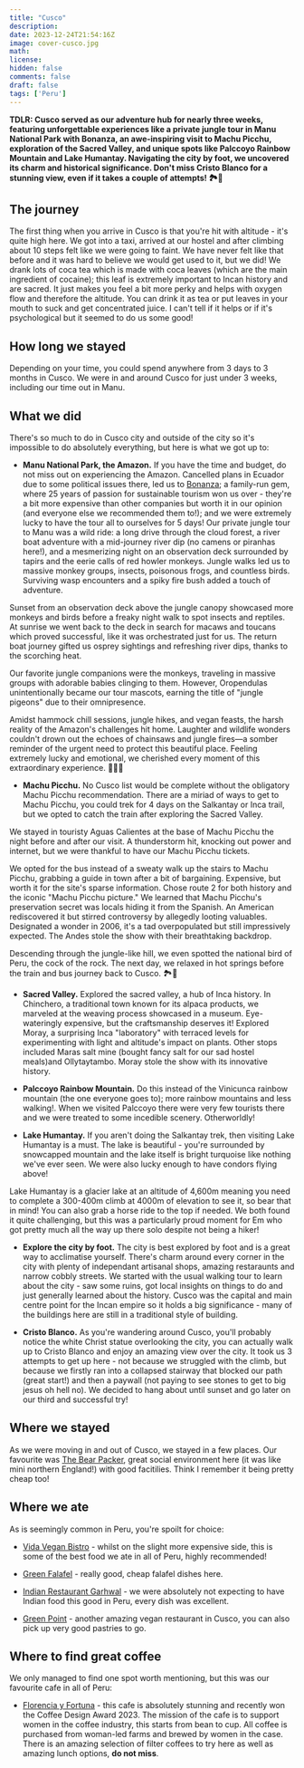 ```yaml
---
title: "Cusco"
description: 
date: 2023-12-24T21:54:16Z
image: cover-cusco.jpg
math: 
license: 
hidden: false
comments: false
draft: false
tags: ['Peru']
---
```

**TDLR: Cusco served as our adventure hub for nearly three weeks, featuring unforgettable experiences like a private jungle tour in Manu National Park with Bonanza, an awe-inspiring visit to Machu Picchu, exploration of the Sacred Valley, and unique spots like Palccoyo Rainbow Mountain and Lake Humantay. Navigating the city by foot, we uncovered its charm and historical significance. Don't miss Cristo Blanco for a stunning view, even if it takes a couple of attempts! 🏞️🌄**


## The journey
The first thing when you arrive in Cusco is that you're hit with altitude - it's quite high here. We got into a taxi, arrived at our hostel and after climbing about 10 steps felt like we were going to faint. We have never felt like that before and it was hard to believe we would get used to it, but we did! We drank lots of coca tea which is made with coca leaves (which are the main ingredient of cocaine); this leaf is extremely important to Incan history and are sacred. It just makes you feel a bit more perky and helps with oxygen flow and therefore the altitude. You can drink it as tea or put leaves in your mouth to suck and get concentrated juice. I can't tell if it helps or if it's psychological but it seemed to do us some good!

## How long we stayed

Depending on your time, you could spend anywhere from 3 days to 3 months in Cusco. We were in and around Cusco for just under 3 weeks, including our time out in Manu.

## What we did

There's so much to do in Cusco city and outside of the city so it's impossible to do absolutely everything, but here is what we got up to:

- **Manu National Park, the Amazon.** If you have the time and budget, do not miss out on experiencing the Amazon. Cancelled plans in Ecuador due to some political issues there, led us to [Bonanza](https://www.bonanzatoursperu.com/); a family-run gem, where 25 years of passion for sustainable tourism won us over - they're a bit more expensive than other companies but worth it in our opinion (and everyone else we recommended them to!); and we were extremely lucky to have the tour all to ourselves for 5 days! 
Our private jungle tour to Manu was a wild ride: a long drive through the cloud forest, a river boat adventure with a mid-journey river dip (no camens or piranhas here!), and a mesmerizing night on an observation deck surrounded by tapirs and the eerie calls of red howler monkeys. Jungle walks led us to massive monkey groups, insects, poisonous frogs, and countless birds. Surviving wasp encounters and a spiky fire bush added a touch of adventure.

Sunset from an observation deck above the jungle canopy showcased more monkeys and birds before a freaky night walk to spot insects and reptiles. At sunrise we went back to the deck in search for macaws and toucans which proved successful, like it was orchestrated just for us. The return boat journey gifted us osprey sightings and refreshing river dips, thanks to the scorching heat.

Our favorite jungle companions were the monkeys, traveling in massive groups with adorable babies clinging to them. However, Oropendulas unintentionally became our tour mascots, earning the title of "jungle pigeons" due to their omnipresence.

Amidst hammock chill sessions, jungle hikes, and vegan feasts, the harsh reality of the Amazon's challenges hit home. Laughter and wildlife wonders couldn't drown out the echoes of chainsaws and jungle fires—a somber reminder of the urgent need to protect this beautiful place. Feeling extremely lucky and emotional, we cherished every moment of this extraordinary experience. 🌿🐒🌅
  
- **Machu Picchu.** No Cusco list would be complete without the obligatory Machu Picchu recommendation. There are a miriad of ways to get to Machu Picchu, you could trek for 4 days on the Salkantay or Inca trail, but we opted to catch the train after exploring the Sacred Valley. 

We stayed in touristy Aguas Calientes at the base of Machu Picchu the night before and after our visit. A thunderstorm hit, knocking out power and internet, but we were thankful to have our Machu Picchu tickets.

We opted for the bus instead of a sweaty walk up the stairs to Machu Picchu, grabbing a guide in town after a bit of bargaining. Expensive, but worth it for the site's sparse information. Chose route 2 for both history and the iconic "Machu Picchu picture." We learned that Machu Picchu's preservation secret was locals hiding it from the Spanish. An American rediscovered it but stirred controversy by allegedly looting valuables. Designated a wonder in 2006, it's a tad overpopulated but still impressively expected. The Andes stole the show with their breathtaking backdrop.

Descending through the jungle-like hill, we even spotted the national bird of Peru, the cock of the rock. The next day, we relaxed in hot springs before the train and bus journey back to Cusco. 🏞️🚂
  
- **Sacred Valley.** Explored the sacred valley, a hub of Inca history. In Chinchero, a traditional town known for its alpaca products, we marveled at the weaving process showcased in a museum. Eye-wateringly expensive, but the craftsmanship deserves it! Explored Moray, a surprising Inca "laboratory" with terraced levels for experimenting with light and altitude's impact on plants. Other stops included Maras salt mine (bought fancy salt for our sad hostel meals)and Ollytaytambo. Moray stole the show with its innovative history.

- **Palccoyo Rainbow Mountain.** Do this instead of the Vinicunca rainbow mountain (the one everyone goes to); more rainbow mountains and less walking!. When we visited Palccoyo there were very few tourists there and we were treated to some incedible scenery. Otherworldly!
  
- **Lake Humantay.** If you aren't doing the Salkantay trek, then visiting Lake Humantay is a must. The lake is beautiful - you're surrounded by snowcapped mountain and the lake itself is bright turquoise like nothing we've ever seen. We were also lucky enough to have condors flying above!

Lake Humantay is a glacier lake at an altitude of 4,600m meaning you need to complete a 300-400m climb at 4000m of elevation to see it, so bear that in mind! You can also grab a horse ride to the top if needed. We both found it quite challenging, but this was a particularly proud moment for Em who got pretty much all the way up there solo despite not being a hiker!
  
- **Explore the city by foot.** The city is best explored by foot and is a great way to acclimatise yourself. There's charm around every corner in the city with plenty of independant artisanal shops, amazing restaraunts and narrow cobbly streets. We started with the usual walking tour to learn about the city - saw some ruins, got local insights on things to do and just generally learned about the history. Cusco was the capital and main centre point for the Incan empire so it holds a big significance - many of the buildings here are still in a traditional style of building.
  
- **Cristo Blanco.** As you're wandering around Cusco, you'll probably notice the white Christ statue overlooking the city, you can actually walk up to Cristo Blanco and enjoy an amazing view over the city. It took us 3 attempts to get up here - not because we struggled with the climb, but because we firstly ran into a collapsed stairway that blocked our path (great start!) and then a paywall (not paying to see stones to get to big jesus oh hell no). We decided to hang about until sunset and go later on our third and successful try!

## Where we stayed

As we were moving in and out of Cusco, we stayed in a few places. Our favourite was [The Bear Packer](https://www.bearpackerhostelcusco.com/en/), great social environment here (it was like mini northern England!) with good facitilies. Think I remember it being pretty cheap too!

## Where we ate

As is seemingly common in Peru, you're spoilt for choice:

- [Vida Vegan Bistro](https://www.happycow.net/reviews/vida-vegan-bistro-cusco-86403) - whilst on the slight more expensive side, this is some of the best food we ate in all of Peru, highly recommended!
  
- [Green Falafel](https://www.happycow.net/reviews/green-falafel-cusco-134205) - really good, cheap falafel dishes here.
  
- [Indian Restaurant Garhwal](https://indian-restaurant-garhwal.negocio.site/) - we were absolutely not expecting to have Indian food this good in Peru, every dish was excellent.
  
- [Green Point](https://www.happycow.net/reviews/green-point-cusco-39623) - another amazing vegan restaurant in Cusco, you can also pick up very good pastries to go.
  

## Where to find great coffee

We only managed to find one spot worth mentioning, but this was our favourite cafe in all of Peru:

- [Florencia y Fortuna](https://florenciayfortunata.com/) - this cafe is absolutely stunning and recently won the Coffee Design Award 2023. The mission of the cafe is to support women in the coffee industry, this starts from bean to cup. All coffee is purchased from woman-led farms and brewed by women in the case. There is an amazing selection of filter coffees to try here as well as amazing lunch options, **do not miss**.
